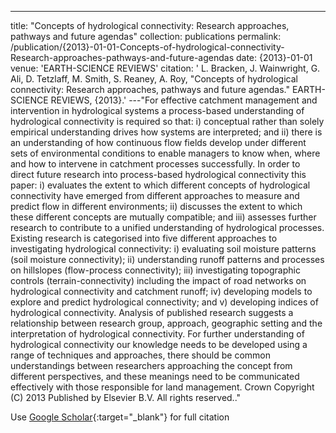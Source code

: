 ---
title: "Concepts of hydrological connectivity: Research approaches, pathways and future agendas"
collection: publications
permalink: /publication/{2013}-01-01-Concepts-of-hydrological-connectivity-Research-approaches-pathways-and-future-agendas
date: {2013}-01-01
venue: 'EARTH-SCIENCE REVIEWS'
citation: ' L. Bracken,  J. Wainwright,  G. Ali,  D. Tetzlaff,  M. Smith,  S. Reaney,  A. Roy, &quot;Concepts of hydrological connectivity: Research approaches, pathways and future agendas.&quot; EARTH-SCIENCE REVIEWS, {2013}.'
---"For effective catchment management and intervention in hydrological systems a process-based understanding of hydrological connectivity is required so that: i) conceptual rather than solely empirical understanding drives how systems are interpreted; and ii) there is an understanding of how continuous flow fields develop under different sets of environmental conditions to enable managers to know when, where and how to intervene in catchment processes successfully. In order to direct future research into process-based hydrological connectivity this paper: i) evaluates the extent to which different concepts of hydrological connectivity have emerged from different approaches to measure and predict flow in different environments; ii) discusses the extent to which these different concepts are mutually compatible; and iii) assesses further research to contribute to a unified understanding of hydrological processes. Existing research is categorised into five different approaches to investigating hydrological connectivity: i) evaluating soil moisture patterns (soil moisture connectivity); ii) understanding runoff patterns and processes on hillslopes (flow-process connectivity); iii) investigating topographic controls (terrain-connectivity) including the impact of road networks on hydrological connectivity and catchment runoff; iv) developing models to explore and predict hydrological connectivity; and v) developing indices of hydrological connectivity. Analysis of published research suggests a relationship between research group, approach, geographic setting and the interpretation of hydrological connectivity. For further understanding of hydrological connectivity our knowledge needs to be developed using a range of techniques and approaches, there should be common understandings between researchers approaching the concept from different perspectives, and these meanings need to be communicated effectively with those responsible for land management. Crown Copyright (C) 2013 Published by Elsevier B.V. All rights reserved.."

Use [Google Scholar](https://scholar.google.com/scholar?q=Concepts+of+hydrological+connectivity:+Research+approaches,+pathways+and+future+agendas){:target="_blank"} for full citation